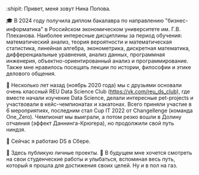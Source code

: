 :shipit: Привет, меня зовут Нина Попова.  

:mortar_board: В 2024 году получила диплом бакалавра по направлению "бизнес-информатика" в Российском экономическом университете им. Г.В. Плеханова. Наиболее интересные дисциплины за период обучения: математический анализ, теория вероятности и математическая статистика, линейная алгебра, эконометрика, дискретная математика, дифференциальные уравнения, анализ данных, программная инженерия, объектно-ориентированный анализ и программирование. Также мне нравилось посещать лекции по истории, философии и этике делового общения. 

:green_book: Несколько лет назад (ноябрь 2020 года) мы с друзьями основали очень классный REU Data Science Club (https://vk.com/reu_ds_club), где вместе начали изучение Data Science, делали интересные pet-projects и участвовали в кейс-чемпионатах и хакатонах. Всего приняли участие в 6 мероприятиях, последним стал Cup IT 2022 от Changellenge (команда One_Zero). Чемпионат мы выиграли, а потом резко вошли в Долину отчаяния (эффект Даннинга-Крюгера), но продолжили свой путь ниндзя.        

:green_book: Сейчас я работаю DS в Сбере.
 
:trident: Здесь публикую личные проекты. 
:feet: В будущем мне хочется смотреть на свои студенческие работы и улыбаться, вспоминая весь путь, который я прошла для достижения своих целей. Ну и в пол на газ. 
